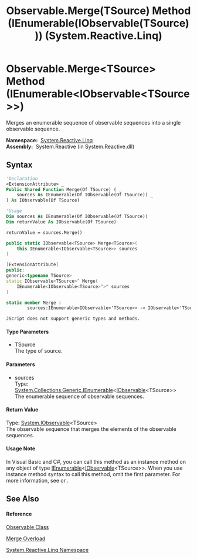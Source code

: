 ﻿---
title: Observable.Merge(TSource) Method (IEnumerable(IObservable(TSource))) (System.Reactive.Linq)
TOCTitle: Merge(TSource) Method (IEnumerable(IObservable(TSource)))
ms:assetid: M:System.Reactive.Linq.Observable.Merge``1(System.Collections.Generic.IEnumerable{System.IObservable{``0}})
ms:mtpsurl: https://msdn.microsoft.com/en-us/library/Hh229590(v=VS.103)
ms:contentKeyID: 36069005
ms.date: 06/28/2011
mtps_version: v=VS.103
dev_langs:
- vb
- csharp
- c++
- fsharp
- jscript
---

# Observable.Merge\<TSource\> Method (IEnumerable\<IObservable\<TSource\>\>)

Merges an enumerable sequence of observable sequences into a single observable sequence.

**Namespace:**  [System.Reactive.Linq](hh211929\(v=vs.103\).md)  
**Assembly:**  System.Reactive (in System.Reactive.dll)

## Syntax

``` vb
'Declaration
<ExtensionAttribute> _
Public Shared Function Merge(Of TSource) ( _
    sources As IEnumerable(Of IObservable(Of TSource)) _
) As IObservable(Of TSource)
```

``` vb
'Usage
Dim sources As IEnumerable(Of IObservable(Of TSource))
Dim returnValue As IObservable(Of TSource)

returnValue = sources.Merge()
```

``` csharp
public static IObservable<TSource> Merge<TSource>(
    this IEnumerable<IObservable<TSource>> sources
)
```

``` c++
[ExtensionAttribute]
public:
generic<typename TSource>
static IObservable<TSource>^ Merge(
    IEnumerable<IObservable<TSource>^>^ sources
)
```

``` fsharp
static member Merge : 
        sources:IEnumerable<IObservable<'TSource>> -> IObservable<'TSource> 
```

``` jscript
JScript does not support generic types and methods.
```

#### Type Parameters

  - TSource  
    The type of source.

#### Parameters

  - sources  
    Type: [System.Collections.Generic.IEnumerable](https://msdn.microsoft.com/en-us/library/9eekhta0)\<[IObservable](https://msdn.microsoft.com/en-us/library/Dd990377)\<TSource\>\>  
    The enumerable sequence of observable sequences.  

#### Return Value

Type: [System.IObservable](https://msdn.microsoft.com/en-us/library/Dd990377)\<TSource\>  
The observable sequence that merges the elements of the observable sequences.  

#### Usage Note

In Visual Basic and C\#, you can call this method as an instance method on any object of type [IEnumerable](https://msdn.microsoft.com/en-us/library/9eekhta0)\<[IObservable](https://msdn.microsoft.com/en-us/library/Dd990377)\<TSource\>\>. When you use instance method syntax to call this method, omit the first parameter. For more information, see [](https://msdn.microsoft.com/en-us/library/Bb384936) or [](https://msdn.microsoft.com/en-us/library/Bb383977).

## See Also

#### Reference

[Observable Class](hh244252\(v=vs.103\).md)

[Merge Overload](hh211658\(v=vs.103\).md)

[System.Reactive.Linq Namespace](hh211929\(v=vs.103\).md)

